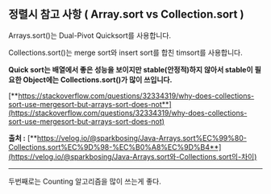 ## 정렬시 참고 사항 ( Array.sort vs Collection.sort )



Arrays.sort()는 Dual-Pivot Quicksort를 사용합니다.

Collections.sort()는 merge sort와 insert sort를 합친 timsort를 사용합니다.

**Quick sort는 배열에서 좋은 성능을 보이지만 stable(안정적)하지 않아서 stable이 필요한 Object에는 Collections.sort()가 많이 쓰입니다.**

[**https://stackoverflow.com/questions/32334319/why-does-collections-sort-use-mergesort-but-arrays-sort-does-not**](https://stackoverflow.com/questions/32334319/why-does-collections-sort-use-mergesort-but-arrays-sort-does-not)

**출처 :** [**https://velog.io/@sparkbosing/Java-Arrays.sort%EC%99%80-Collections.sort%EC%9D%98-%EC%B0%A8%EC%9D%B4**](https://velog.io/@sparkbosing/Java-Arrays.sort와-Collections.sort의-차이)

****



두번째로는 Counting 알고리즘을 많이 쓰는게 좋다.


